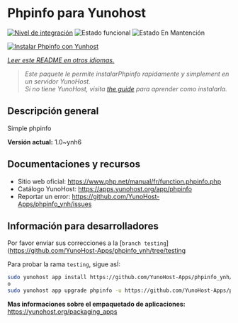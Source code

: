 <!--
Este archivo README esta generado automaticamente<https://github.com/YunoHost/apps/tree/master/tools/readme_generator>
No se debe editar a mano.
-->

# Phpinfo para Yunohost

[![Nivel de integración](https://dash.yunohost.org/integration/phpinfo.svg)](https://ci-apps.yunohost.org/ci/apps/phpinfo/) ![Estado funcional](https://ci-apps.yunohost.org/ci/badges/phpinfo.status.svg) ![Estado En Mantención](https://ci-apps.yunohost.org/ci/badges/phpinfo.maintain.svg)

[![Instalar Phpinfo con Yunhost](https://install-app.yunohost.org/install-with-yunohost.svg)](https://install-app.yunohost.org/?app=phpinfo)

*[Leer este README en otros idiomas.](./ALL_README.md)*

> *Este paquete le permite instalarPhpinfo rapidamente y simplement en un servidor YunoHost.*  
> *Si no tiene YunoHost, visita [the guide](https://yunohost.org/install) para aprender como instalarla.*

## Descripción general

Simple phpinfo

**Versión actual:** 1.0~ynh6
## Documentaciones y recursos

- Sitio web oficial: <https://www.php.net/manual/fr/function.phpinfo.php>
- Catálogo YunoHost: <https://apps.yunohost.org/app/phpinfo>
- Reportar un error: <https://github.com/YunoHost-Apps/phpinfo_ynh/issues>

## Información para desarrolladores

Por favor enviar sus correcciones a la [`branch testing`](https://github.com/YunoHost-Apps/phpinfo_ynh/tree/testing

Para probar la rama `testing`, sigue asÍ:

```bash
sudo yunohost app install https://github.com/YunoHost-Apps/phpinfo_ynh/tree/testing --debug
o
sudo yunohost app upgrade phpinfo -u https://github.com/YunoHost-Apps/phpinfo_ynh/tree/testing --debug
```

**Mas informaciones sobre el empaquetado de aplicaciones:** <https://yunohost.org/packaging_apps>
